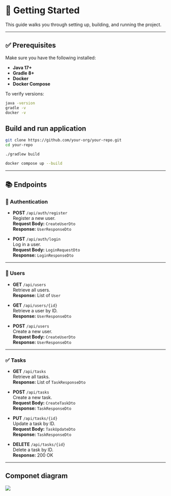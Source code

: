 # 🚀 Getting Started 

This guide walks you through setting up, building, and running the project.

---

## ✅ Prerequisites

Make sure you have the following installed:

- **Java 17+**
- **Gradle 8+**
- **Docker**
- **Docker Compose**

To verify versions:

```bash
java -version
gradle -v
docker -v

```

## Build and run application

```bash
git clone https://github.com/your-org/your-repo.git
cd your-repo

```

```bash
./gradlew build

```

```bash
docker compose up --build

```



---

## 📚 Endpoints


### 🔐 Authentication

- **POST** `/api/auth/register`  
  Register a new user.  
  **Request Body:** `CreateUserDto`  
  **Response:** `UserResponseDto`

- **POST** `/api/auth/login`  
  Log in a user.  
  **Request Body:** `LoginRequestDto`  
  **Response:** `LoginResponseDto`

---

### 👤 Users

- **GET** `/api/users`  
  Retrieve all users.  
  **Response:** List of `User`

- **GET** `/api/users/{id}`  
  Retrieve a user by ID.  
  **Response:** `UserResponseDto`

- **POST** `/api/users`  
  Create a new user.  
  **Request Body:** `CreateUserDto`  
  **Response:** `UserResponseDto`

---

### ✅ Tasks

- **GET** `/api/tasks`  
  Retrieve all tasks.  
  **Response:** List of `TaskResponseDto`

- **POST** `/api/tasks`  
  Create a new task.  
  **Request Body:** `CreateTaskDto`  
  **Response:** `TaskResponseDto`

- **PUT** `/api/tasks/{id}`  
  Update a task by ID.  
  **Request Body:** `TaskUpdateDto`  
  **Response:** `TaskResponseDto`

- **DELETE** `/api/tasks/{id}`  
  Delete a task by ID.  
  **Response:** 200 OK

---




## Componet diagram

[![](https://mermaid.ink/img/pako:eNqlVk1v2zgQ_SuEit6kxHL8qUOBJA6wu0iB1E63QKUeaGlkE5VJgaSauEH--w4pWpFiN46xOhimNDOc9-YNh09eKjLwIi8vxEO6plKT-6uEJ_zjR3LzqEFyWhCaaiFVwlW1XElarkmlQMZf8edHwgk-GZOQaiY4uZ3Xb6owDu5AKsGDH1EU6W0JzjSMb3hmIxDGcQMMzviKPDC9JnoNRG2Vhg1J0PwXo-QbLImQ5LNYsgLIZVmacBmoVLLS7Jhw4FnCTTz8UNotXf6Xd38bh4Kl1OZGFbkWXFPGQbbA0JK1rOJXXg4hhjO-UhQFGCrMu5cIlV6_fI0vcdmydhEO82SedRhfi00pEImOyPxmcd_27rDnGPyL8qwARQqxYtwnElZMaWnz9S1z-J1o8RM4YUpVlKewR5sJZakzf7oI0NSWBmvfJJbwV6A1VT9boO9xeRLo_mmg-_FnyukKQV_Pv86IwEpbvMrizVEiJiH1Nsxuzu-CaYTVgmlEfxLMi9NgXjS1tR1SSpEb3VdlRjWourilhBwkYFHxham0Am166Aj4LpK3wKPYFyB_MdzggNLdp1rmbnGch0GbB-dFbun2IAuD-F9aMAuZpBIydGK0cPA3TgcKlLICMBT88-1eHZe42_fd-t5BteJ-N9ThKVCH8VWl8ERSdTenjZRbEo_qnka4K77BqD7JKiBOEaVkQjK99Qno9Oy4_k_hwEhmx4FV_rs5GJ3Cwagj-kCVkLIcqbCE1OBRtOAqXzPgOkO9B3YLxhHZz6imrzhAmumSKohn7s9x8OO4mTMRuRNKryQsvtyScxxjfCVmVwc4GMcLHLKOAkRlTzO_EXktfXukm6avMqYNPUc0v8u9g7qZgA3qORS10NasVDiVFcuApC-G-xMiCFAOKgg-tbpqr82CYA40U-cPKE9rvEtnt3X3OG5itlS6J9ujMbunXBOzJYE9TbwR0zJpLxNdjrQg4G5HePcIg-DWTOLzuR3EZttPXb5qo3qC1aV1OP9g4tTtEm8b2WQWeluYszkt8FCYQU7qew9BnyL60JsM-uNl6-te7Z1hGI4my-ygoWsNZzhYTpdAW4Y78Iv6slZbTe1jUmzsjMgJXk1Qt8EDy_Q66pWPPmqrEDL6kOe5X_vi5YWrkkrb2jmmGSj2G6KwXz62orWE_n-CXpignu-tJMs8tKrA9zYgN9QsvSejj8TDq-gGEg9PHy-DnFaFTryEP6NbSfl3ITY7Tymq1dqLcpxPuKoH9YxRPDxeTFBGpooV114U9sY2hhc9eY9edDHtn_Wnw9GwF07HYW84HPje1ovGw7PpaDKYhuFkPJwMw-mz7_22u_bOxmg6CkN8PemH6Pf8H1WQCfs?type=png)](https://mermaid.live/edit#pako:eNqlVk1v2zgQ_SuEit6kxHL8qUOBJA6wu0iB1E63QKUeaGlkE5VJgaSauEH--w4pWpFiN46xOhimNDOc9-YNh09eKjLwIi8vxEO6plKT-6uEJ_zjR3LzqEFyWhCaaiFVwlW1XElarkmlQMZf8edHwgk-GZOQaiY4uZ3Xb6owDu5AKsGDH1EU6W0JzjSMb3hmIxDGcQMMzviKPDC9JnoNRG2Vhg1J0PwXo-QbLImQ5LNYsgLIZVmacBmoVLLS7Jhw4FnCTTz8UNotXf6Xd38bh4Kl1OZGFbkWXFPGQbbA0JK1rOJXXg4hhjO-UhQFGCrMu5cIlV6_fI0vcdmydhEO82SedRhfi00pEImOyPxmcd_27rDnGPyL8qwARQqxYtwnElZMaWnz9S1z-J1o8RM4YUpVlKewR5sJZakzf7oI0NSWBmvfJJbwV6A1VT9boO9xeRLo_mmg-_FnyukKQV_Pv86IwEpbvMrizVEiJiH1Nsxuzu-CaYTVgmlEfxLMi9NgXjS1tR1SSpEb3VdlRjWourilhBwkYFHxham0Am166Aj4LpK3wKPYFyB_MdzggNLdp1rmbnGch0GbB-dFbun2IAuD-F9aMAuZpBIydGK0cPA3TgcKlLICMBT88-1eHZe42_fd-t5BteJ-N9ThKVCH8VWl8ERSdTenjZRbEo_qnka4K77BqD7JKiBOEaVkQjK99Qno9Oy4_k_hwEhmx4FV_rs5GJ3Cwagj-kCVkLIcqbCE1OBRtOAqXzPgOkO9B3YLxhHZz6imrzhAmumSKohn7s9x8OO4mTMRuRNKryQsvtyScxxjfCVmVwc4GMcLHLKOAkRlTzO_EXktfXukm6avMqYNPUc0v8u9g7qZgA3qORS10NasVDiVFcuApC-G-xMiCFAOKgg-tbpqr82CYA40U-cPKE9rvEtnt3X3OG5itlS6J9ujMbunXBOzJYE9TbwR0zJpLxNdjrQg4G5HePcIg-DWTOLzuR3EZttPXb5qo3qC1aV1OP9g4tTtEm8b2WQWeluYszkt8FCYQU7qew9BnyL60JsM-uNl6-te7Z1hGI4my-ygoWsNZzhYTpdAW4Y78Iv6slZbTe1jUmzsjMgJXk1Qt8EDy_Q66pWPPmqrEDL6kOe5X_vi5YWrkkrb2jmmGSj2G6KwXz62orWE_n-CXpignu-tJMs8tKrA9zYgN9QsvSejj8TDq-gGEg9PHy-DnFaFTryEP6NbSfl3ITY7Tymq1dqLcpxPuKoH9YxRPDxeTFBGpooV114U9sY2hhc9eY9edDHtn_Wnw9GwF07HYW84HPje1ovGw7PpaDKYhuFkPJwMw-mz7_22u_bOxmg6CkN8PemH6Pf8H1WQCfs)


